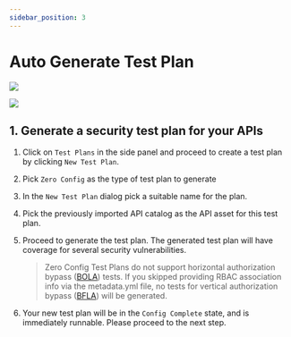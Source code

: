 ```yaml
---
sidebar_position: 3
---
```



# Auto Generate Test Plan
![](../../../../assets/zero-conf-test-plan.svg)

![](../../../../assets/zero-conf-flow-2.svg)


## 1. Generate a security test plan for your APIs

1. Click on `Test Plans` in the side panel and proceed to create a test plan by clicking `New Test Plan`.

2. Pick `Zero Config` as the type of test plan to generate 

3. In the `New Test Plan` dialog pick a suitable name for the plan. 

4. Pick the previously imported API catalog as the API asset for this test plan.

5. Proceed to generate the test plan. The generated test plan will have coverage for several security vulnerabilities.
    > Zero Config Test Plans do not support horizontal authorization bypass ([BOLA][bola]) tests. If you skipped providing RBAC association info via the metadata.yml file, no tests for vertical authorization bypass ([BFLA][bfla]) will be generated.

6. Your new test plan will be in the `Config Complete` state, and is immediately runnable. Please proceed to the next step.


[bola]: /vulnerabilities/v1/OWASP-API-10/A1-BOLA
[bfla]: /vulnerabilities/v1/OWASP-API-10/A5-BFLA



